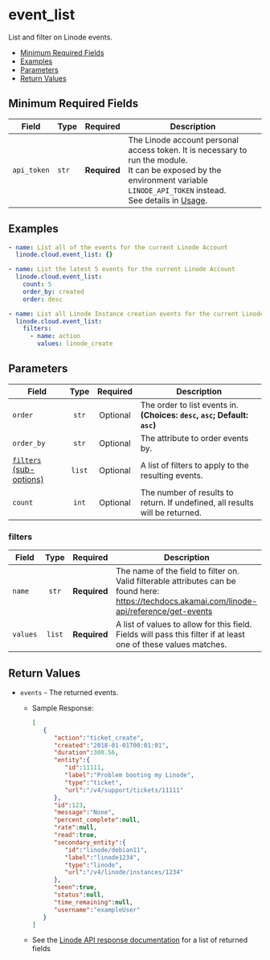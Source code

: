 # event_list

List and filter on Linode events.

- [Minimum Required Fields](#minimum-required-fields)
- [Examples](#examples)
- [Parameters](#parameters)
- [Return Values](#return-values)

## Minimum Required Fields
| Field       | Type  | Required     | Description                                                                                                                                                                                                              |
|-------------|-------|--------------|--------------------------------------------------------------------------------------------------------------------------------------------------------------------------------------------------------------------------|
| `api_token` | `str` | **Required** | The Linode account personal access token. It is necessary to run the module. <br/>It can be exposed by the environment variable `LINODE_API_TOKEN` instead. <br/>See details in [Usage](https://github.com/linode/ansible_linode?tab=readme-ov-file#usage). |

## Examples

```yaml
- name: List all of the events for the current Linode Account
  linode.cloud.event_list: {}
```

```yaml
- name: List the latest 5 events for the current Linode Account
  linode.cloud.event_list:
    count: 5
    order_by: created
    order: desc
```

```yaml
- name: List all Linode Instance creation events for the current Linode Account
  linode.cloud.event_list:
    filters:
      - name: action
        values: linode_create
```


## Parameters

| Field     | Type | Required | Description                                                                  |
|-----------|------|----------|------------------------------------------------------------------------------|
| `order` | <center>`str`</center> | <center>Optional</center> | The order to list events in.  **(Choices: `desc`, `asc`; Default: `asc`)** |
| `order_by` | <center>`str`</center> | <center>Optional</center> | The attribute to order events by.   |
| [`filters` (sub-options)](#filters) | <center>`list`</center> | <center>Optional</center> | A list of filters to apply to the resulting events.   |
| `count` | <center>`int`</center> | <center>Optional</center> | The number of results to return. If undefined, all results will be returned.   |

### filters

| Field     | Type | Required | Description                                                                  |
|-----------|------|----------|------------------------------------------------------------------------------|
| `name` | <center>`str`</center> | <center>**Required**</center> | The name of the field to filter on. Valid filterable attributes can be found here: https://techdocs.akamai.com/linode-api/reference/get-events   |
| `values` | <center>`list`</center> | <center>**Required**</center> | A list of values to allow for this field. Fields will pass this filter if at least one of these values matches.   |

## Return Values

- `events` - The returned events.

    - Sample Response:
        ```json
        [
           {
              "action":"ticket_create",
              "created":"2018-01-01T00:01:01",
              "duration":300.56,
              "entity":{
                 "id":11111,
                 "label":"Problem booting my Linode",
                 "type":"ticket",
                 "url":"/v4/support/tickets/11111"
              },
              "id":123,
              "message":"None",
              "percent_complete":null,
              "rate":null,
              "read":true,
              "secondary_entity":{
                 "id":"linode/debian11",
                 "label":"linode1234",
                 "type":"linode",
                 "url":"/v4/linode/instances/1234"
              },
              "seen":true,
              "status":null,
              "time_remaining":null,
              "username":"exampleUser"
           }
        ]
        ```
    - See the [Linode API response documentation](https://techdocs.akamai.com/linode-api/reference/get-events) for a list of returned fields



